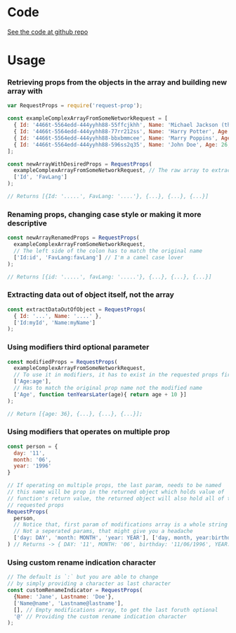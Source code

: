 # Code
[See the code at github repo](https://github.com/ertankara/request-prop)

# Usage

### Retrieving props from the objects in the array and building new array with

```javascript
var RequestProps = require('request-prop');

const exampleComplexArrayFromSomeNetworkRequest = [
  { Id: '4466t-5564edd-444yyhh88-55ffcjkhh', Name: 'Michael Jackson (the coder one)', Age: 26, FavLang: 'JavaScript' },
  { Id: '4466t-5564edd-444yyhh88-77rr212ss', Name: 'Harry Potter', Age: 26, FavLang: 'Java' },
  { Id: '4466t-5564edd-444yyhh88-bbxbmmcee', Name: 'Marry Poppins', Age: 26, FavLang: 'Python' },
  { Id: '4466t-5564edd-444yyhh88-596ss2q35', Name: 'John Doe', Age: 26, FavLang: 'Rust' },
];

const newArrayWithDesiredProps = RequestProps(
  exampleComplexArrayFromSomeNetworkRequest, // The raw array to extract data from
  ['Id', 'FavLang']
);

// Returns [{Id: '.....', FavLang: '....'}, {...}, {...}, {...}]
```

### Renaming props, changing case style or making it more descriptive

```javascript
const newArrayRenamedProps = RequestProps(
  exampleComplexArrayFromSomeNetworkRequest,
  // The left side of the colon has to match the original name
  ['Id:id', 'FavLang:favLang'] // I'm a camel case lover
);

// Returns [{id: '.....', favLang: '.....'}, {...}, {...}, {...}]
```


### Extracting data out of object itself, not the array
```javascript
const extractDataOutOfObject = RequestProps(
  { Id: '...', Name: '....' },
  ['Id:myId', 'Name:myName']
);
```


### Using modifiers third optional parameter

```javascript
const modifiedProps = RequestProps(
  exampleComplexArrayFromSomeNetworkRequest,
  // To use it in modifiers, it has to exist in the requested props first.
  ['Age:age'],
  // Has to match the original prop name not the modified name
  ['Age', function tenYearsLater(age){ return age + 10 }]
);

// Return [{age: 36}, {...}, {...}, {...}];
```

### Using modifiers that operates on multiple prop
```javascript
const person = {
  day: '11',
  month: '06',
  year: '1996'
}

// If operating on multiple props, the last param, needs to be named
// this name will be prop in the returned object which holds value of
// function's return value, the returned object will also hold all of the
// requested props
RequestProps(
  person,
  // Notice that, first param of modifications array is a whole string
  // Not a seperated params, that might give you a headache
  ['day: DAY', 'month: MONTH', 'year: YEAR'], ['day, month, year:birthday', (day, month, year) => `${day}/${month}/${year}`]
) // Returns -> { DAY: '11', MONTH: '06', birthday: '11/06/1996', YEAR: '1996' }
```

### Using custom rename indication character

```javascript
// The default is `:` but you are able to change
// by simply providing a character as last character
const customRenameIndicator = RequestProps(
  {Name: 'Jane', Lastname: 'Doe'},
  ['Name@name', 'Lastname@lastname'],
  [], // Empty modifications array, to get the last foruth optional
  '@' // Providing the custom rename indication character
);
```
